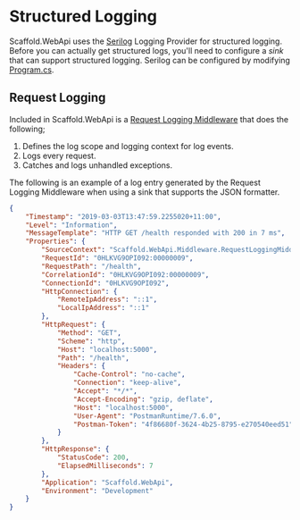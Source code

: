 # Structured Logging #

Scaffold.WebApi uses the [Serilog](https://serilog.net) Logging Provider for structured logging. Before you can actually get structured logs, you'll need to configure a *sink* that can support structured logging. Serilog can be configured by modifying [Program.cs](../Sources/Scaffold.WebApi/Program.cs).

## Request Logging ##

Included in Scaffold.WebApi is a [Request Logging Middleware](../Sources/Scaffold.WebApi/Middleware/RequestLoggingMiddleware.cs) that does the following;

1. Defines the log scope and logging context for log events.
2. Logs every request.
3. Catches and logs unhandled exceptions.

The following is an example of a log entry generated by the Request Logging Middleware when using a sink that supports the JSON formatter.

```json
{
    "Timestamp": "2019-03-03T13:47:59.2255020+11:00",
    "Level": "Information",
    "MessageTemplate": "HTTP GET /health responded with 200 in 7 ms",
    "Properties": {
        "SourceContext": "Scaffold.WebApi.Middleware.RequestLoggingMiddleware",
        "RequestId": "0HLKVG9OPI092:00000009",
        "RequestPath": "/health",
        "CorrelationId": "0HLKVG9OPI092:00000009",
        "ConnectionId": "0HLKVG9OPI092",
        "HttpConnection": {
            "RemoteIpAddress": "::1",
            "LocalIpAddress": "::1"
        },
        "HttpRequest": {
            "Method": "GET",
            "Scheme": "http",
            "Host": "localhost:5000",
            "Path": "/health",
            "Headers": {
                "Cache-Control": "no-cache",
                "Connection": "keep-alive",
                "Accept": "*/*",
                "Accept-Encoding": "gzip, deflate",
                "Host": "localhost:5000",
                "User-Agent": "PostmanRuntime/7.6.0",
                "Postman-Token": "4f86680f-3624-4b25-8795-e270540eed51"
            }
        },
        "HttpResponse": {
            "StatusCode": 200,
            "ElapsedMilliseconds": 7
        },
        "Application": "Scaffold.WebApi",
        "Environment": "Development"
    }
}
```
